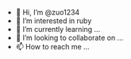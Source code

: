 - 👋 Hi, I’m @zuo1234
- 👀 I’m interested in ruby
- 🌱 I’m currently learning ...
- 💞️ I’m looking to collaborate on ...
- 📫 How to reach me ...

<!---
zuo1234/zuo1234 is a ✨ special ✨ repository because its `README.md` (this file) appears on your GitHub profile.
You can click the Preview link to take a look at your changes.
--->
